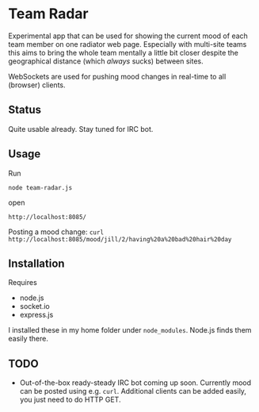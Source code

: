 Team Radar
=

Experimental app that can be used for showing the current
mood of each team member on one radiator web page. Especially with multi-site
teams this aims to bring the whole team mentally a little bit closer
despite the geographical distance (which _always_ sucks) between sites.

WebSockets are used for pushing mood changes in real-time to all (browser) clients.

Status
-

Quite usable already. Stay tuned for IRC bot.

Usage
-

Run

    node team-radar.js

open

    http://localhost:8085/

Posting a mood change: `curl http://localhost:8085/mood/jill/2/having%20a%20bad%20hair%20day`

Installation
-

Requires

* node.js
* socket.io
* express.js

I installed these in my home folder under `node_modules`. Node.js finds
them easily there.

TODO
-

* Out-of-the-box ready-steady IRC bot coming up soon. Currently mood can
  be posted
using e.g. `curl`. Additional clients can be added easily, you just need
to do HTTP GET.


